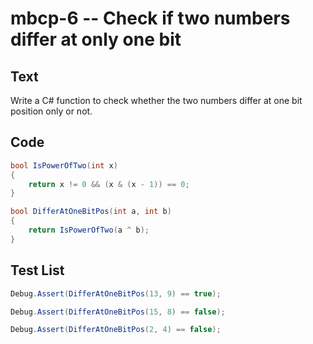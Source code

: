 # mbcp-6 -- Check if two numbers differ at only one bit

## Text

Write a C# function to check whether the two numbers differ at one bit position only or not.

## Code

```csharp
bool IsPowerOfTwo(int x) 
{ 
    return x != 0 && (x & (x - 1)) == 0; 
}

bool DifferAtOneBitPos(int a, int b) 
{ 
    return IsPowerOfTwo(a ^ b); 
}
```

## Test List

```csharp
Debug.Assert(DifferAtOneBitPos(13, 9) == true);
```

```csharp
Debug.Assert(DifferAtOneBitPos(15, 8) == false);
```

```csharp
Debug.Assert(DifferAtOneBitPos(2, 4) == false);
```
